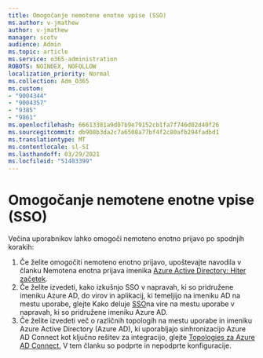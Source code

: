 ```yaml
---
title: Omogočanje nemotene enotne vpise (SSO)
ms.author: v-jmathew
author: v-jmathew
manager: scotv
audience: Admin
ms.topic: article
ms.service: o365-administration
ROBOTS: NOINDEX, NOFOLLOW
localization_priority: Normal
ms.collection: Adm_O365
ms.custom:
- "9004344"
- "9004357"
- "9385"
- "9861"
ms.openlocfilehash: 66613381a9d07b9e79152cb1fa7f746d02d40f26
ms.sourcegitcommit: db908b3da2c7a6508a77bf4f2c80afb294fadbd1
ms.translationtype: MT
ms.contentlocale: sl-SI
ms.lasthandoff: 03/29/2021
ms.locfileid: "51403399"
---
```

# <a name="enable-seamless-single-sign-on-sso"></a>Omogočanje nemotene enotne vpise (SSO)

Večina uporabnikov lahko omogoči nemoteno enotno prijavo po spodnjih korakih:

1. Če želite omogočiti nemoteno enotno prijavo, upoštevajte navodila v članku Nemotena enotna prijava imenika [Azure Active Directory: Hiter začetek](https://docs.microsoft.com/azure/active-directory/hybrid/how-to-connect-sso-quick-start).
2. Če želite izvedeti, kako izkušnjo SSO v napravah, ki so pridružene imeniku Azure AD, do virov in aplikacij, ki temeljijo na imeniku AD na mestu uporabe, glejte Kako deluje [SSO](https://docs.microsoft.com/azure/active-directory/devices/azuread-join-sso)na vire na mestu uporabe v napravah, ki so pridružene imeniku Azure AD.
3. Če želite izvedeti več o različnih topologih na mestu uporabe in imeniku Azure Active Directory (Azure AD), ki uporabljajo sinhronizacijo Azure AD Connect kot ključno rešitev za integracijo, glejte [Topologies za Azure AD Connect.](https://docs.microsoft.com/azure/active-directory/hybrid/plan-connect-topologies) V tem članku so podprte in nepodprte konfiguracije.
